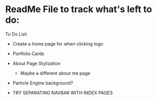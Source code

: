 # ReadMe File to track what's left to do:
To Do List:
* Create a home page for when clicking logo
* Portfolio Cards
* About Page Stylization
    * Maybe a different about me page
* Particle Engine background?

* TRY SEPARATING NAVBAR WITH INDEX PAGES